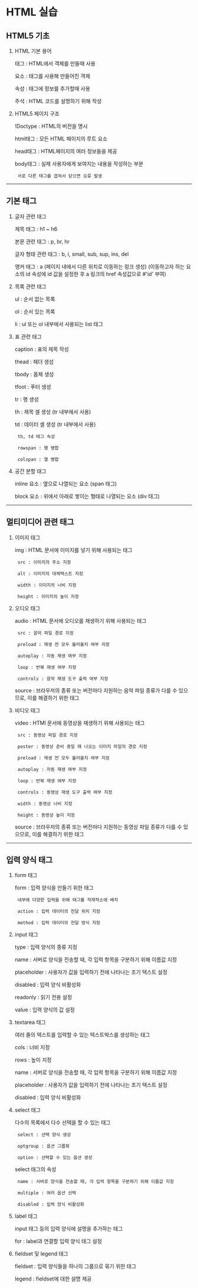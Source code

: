 # HTML 실습

## HTML5 기초

1. HTML 기본 용어

    태그 : HTML에서 객체를 만들때 사용

    요소 : 태그를 사용해 만들어진 객체

    속성 : 태그에 정보를 추가할때 사용

    주석 : HTML 코드를 설명하기 위해 작성

2. HTML5 페이지 구조

    !Doctype : HTML의 버전을 명시

    html태그 : 모든 HTML 페이지의 루트 요소

    head태그 : HTML페이지의 여러 정보들을 제공

    body태그 : 실제 사용자에게 보여지는 내용을 작성하는 부분

        서로 다른 태그를 겹쳐서 닫으면 오류 발생

------------

## 기본 태그

1. 글자 관련 태그

    제목 태그 : h1 ~ h6

    본문 관련 태그 : p, br, hr

    글자 형태 관련 태그 : b, i, small, sub, sup, ins, del

    앵커 태그 : a (페이지 내에서 다른 위치로 이동하는 링크 생성) (이동하고자 하는 요소의 id 속성에 id 값을 설정한 후 a 링크의 href 속성값으로 #'id' 부여)

2. 목록 관련 태그

    ul : 순서 없는 목록

    ol : 순서 있는 목록

    li : ul 또는 ol 내부에서 사용되는 list 태그
    
3. 표 관련 태그

    caption : 표의 제목 작성

    thead : 헤더 생성

    tbody : 몸체 생성

    tfoot : 푸터 생성

    tr : 행 생성

    th : 제목 셀 생성 (tr 내부에서 사용)

    td : 데이터 셀 생성 (tr 내부에서 사용)

        th, td 태그 속성

        rowspan : 행 병합

        colspan : 열 병합

4. 공간 분할 태그

    inline 요소 : 옆으로 나열되는 요소 (span 태그)

    block 요소 : 위에서 아래로 쌓이는 형태로 나열되는 요소 (div 태그)
    
------------

## 멀티미디어 관련 태그

1. 이미지 태그

    img : HTML 문서에 이미지를 넣기 위해 사용되는 태그
    
        src : 이미지의 주소 지정

        alt : 이미지의 대체텍스트 지정

        width : 이미지의 너비 지정

        height : 이미지의 높이 지정

2. 오디오 태그

    audio : HTML 문서에 오디오를 재생하기 위해 사용되는 태그

        src : 음악 파일 경로 지정

        preload : 재생 전 모두 불러올지 여부 지정

        autoplay : 자동 재생 여부 지정

        loop : 반복 재생 여부 지정

        controls : 음악 재생 도구 출력 여부 지정
    
    source : 브라우저의 종류 또는 버전마다 지원하는 음악 파일 종류가 다를 수 있으므로, 이를 해결하기 위한 태그

3. 비디오 태그

    video : HTMl 문서에 동영상을 재생하기 위해 사용되는 태그

        src : 동영상 파일 경로 지정

        poster : 동영상 준비 중일 때 나오는 이미지 파일의 경로 지정

        preload : 재생 전 모두 불러올지 여부 지정

        autoplay : 자동 재생 여부 지정

        loop : 반복 재생 여부 지정

        controls : 동영상 재생 도구 출력 여부 지정

        width : 동영상 너비 지정

        height : 동영상 높이 지정
    
    source : 브라우저의 종류 또는 버전마다 지원하는 동영상 파일 종류가 다를 수 있으므로, 이를 해결하기 위한 태그

------------

## 입력 양식 태그

1. form 태그

    form : 입력 양식을 만들기 위한 태그

        내부에 다양한 입력을 위해 태그를 적재적소에 배치

        action : 입력 데이터의 전달 위치 지정

        method : 입력 데이터의 전달 방식 지정

2. input 태그

    type : 입력 양식의 종류 지정

    name : 서버로 양식을 전송할 때, 각 입력 항목을 구분하기 위해 이름값 지정

    placeholder : 사용자가 값을 입력하기 전에 나타나는 초기 텍스트 설정

    disabled : 입력 양식 비활성화

    readonly : 읽기 전용 설정

    value : 입력 양식의 값 설정

3. textarea 태그

    여러 줄의 텍스트를 입력할 수 있는 텍스트박스를 생성하는 태그

    cols : 너비 지정
    
    rows : 높이 지정

    name : 서버로 양식을 전송할 때, 각 입력 항목을 구분하기 위해 이름값 지정

    placeholder : 사용자가 값을 입력하기 전에 나타나는 초기 텍스트 설정

    disabled : 입력 양식 비활성화

4. select 태그

    다수의 목록에서 다수 선택을 할 수 있는 태그

        select : 선택 양식 생성

        optgroup : 옵션 그룹화

        option : 선택할 수 있는 옵션 생성
    
    select 태그의 속성

        name : 서버로 양식을 전송할 때, 각 입력 항목을 구분하기 위해 이름값 지정

        multiple : 여러 옵션 선택

        disabled : 입력 양식 비활성화

5. label 태그

    input 태그 등의 입력 양식에 설명을 추가하는 태그

    for : label과 연결할 입력 양식 태그 설정

6. fieldset 및 legend 태그

    fieldset : 입력 양식들을 하나의 그룹으로 묶기 위한 태그

    legend : fieldset에 대한 설명 제공
